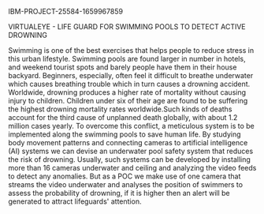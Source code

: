 IBM-PROJECT-25584-1659967859

VIRTUALEYE - LIFE GUARD FOR SWIMMING POOLS TO DETECT ACTIVE DROWNING

   Swimming is one of the best exercises that helps people to reduce stress in this urban lifestyle. Swimming pools are found larger in number in hotels, and weekend tourist spots and barely people have them in their house backyard. Beginners, especially, often feel it difficult to breathe underwater which causes breathing trouble which in turn causes a drowning accident. Worldwide, drowning produces a higher rate of mortality without causing injury to children. Children under six of their age are found to be suffering the highest drowning mortality rates worldwide.Such kinds of deaths account for the third cause of unplanned death globally, with about 1.2 million cases yearly. To overcome this conflict, a meticulous system is to be implemented along the swimming pools to save human life. By studying body movement patterns and connecting cameras to artificial intelligence (AI) systems we can devise an underwater pool safety system that reduces the risk of drowning. Usually, such systems can be developed by installing more than 16 cameras underwater and ceiling and analyzing the video feeds to detect any anomalies. But as a POC we make use of one camera that streams the video underwater and analyses the position of swimmers to assess the probability of drowning, if it is higher then an alert will be generated to attract lifeguards' attention. 
    
   
